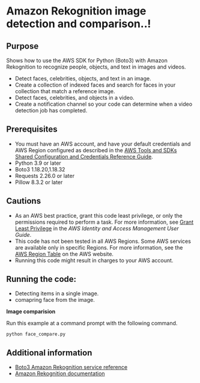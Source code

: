 # Amazon Rekognition image detection and comparison..!

## Purpose

Shows how to use the AWS SDK for Python (Boto3) with Amazon Rekognition to
recognize people, objects, and text in images and videos.

* Detect faces, celebrities, objects, and text in an image.
* Create a collection of indexed faces and search for faces in your collection 
that match a reference image.
* Detect faces, celebrities, and objects in a video.
* Create a notification channel so your code can determine when a video
detection job has completed.

## Prerequisites

- You must have an AWS account, and have your default credentials and AWS Region
  configured as described in the [AWS Tools and SDKs Shared Configuration and
  Credentials Reference Guide](https://docs.aws.amazon.com/credref/latest/refdocs/creds-config-files.html).
- Python 3.9 or later
- Boto3 1.18.20,1.18.32 
- Requests 2.26.0 or later
- Pillow 8.3.2 or later

## Cautions

- As an AWS best practice, grant this code least privilege, or only the 
  permissions required to perform a task. For more information, see 
  [Grant Least Privilege](https://docs.aws.amazon.com/IAM/latest/UserGuide/best-practices.html#grant-least-privilege) 
  in the *AWS Identity and Access Management 
  User Guide*.
- This code has not been tested in all AWS Regions. Some AWS services are 
  available only in specific Regions. For more information, see the 
  [AWS Region Table](https://aws.amazon.com/about-aws/global-infrastructure/regional-product-services/)
  on the AWS website.
- Running this code might result in charges to your AWS account.

## Running the code:

* Detecting items in a single image.
* comapring face from the image.


**Image comparision**

Run this example at a command prompt with the following command.

```
python face_compare.py
``` 

## Additional information

- [Boto3 Amazon Rekognition service reference](https://boto3.amazonaws.com/v1/documentation/api/latest/reference/services/rekognition.html)
- [Amazon Rekognition documentation](https://docs.aws.amazon.com/rekognition)
